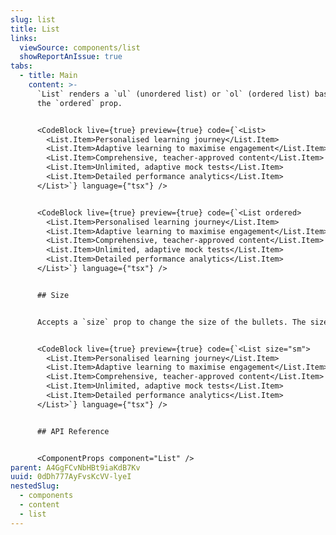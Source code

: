 ```yaml
---
slug: list
title: List
links:
  viewSource: components/list
  showReportAnIssue: true
tabs:
  - title: Main
    content: >-
      `List` renders a `ul` (unordered list) or `ol` (ordered list) based on
      the `ordered` prop. 


      <CodeBlock live={true} preview={true} code={`<List>
        <List.Item>Personalised learning journey</List.Item>
        <List.Item>Adaptive learning to maximise engagement</List.Item>
        <List.Item>Comprehensive, teacher-approved content</List.Item>
        <List.Item>Unlimited, adaptive mock tests</List.Item>
        <List.Item>Detailed performance analytics</List.Item>
      </List>`} language={"tsx"} />


      <CodeBlock live={true} preview={true} code={`<List ordered>
        <List.Item>Personalised learning journey</List.Item>
        <List.Item>Adaptive learning to maximise engagement</List.Item>
        <List.Item>Comprehensive, teacher-approved content</List.Item>
        <List.Item>Unlimited, adaptive mock tests</List.Item>
        <List.Item>Detailed performance analytics</List.Item>
      </List>`} language={"tsx"} />


      ## Size


      Accepts a `size` prop to change the size of the bullets. The size prop only works with unordered lists.


      <CodeBlock live={true} preview={true} code={`<List size="sm">
        <List.Item>Personalised learning journey</List.Item>
        <List.Item>Adaptive learning to maximise engagement</List.Item>
        <List.Item>Comprehensive, teacher-approved content</List.Item>
        <List.Item>Unlimited, adaptive mock tests</List.Item>
        <List.Item>Detailed performance analytics</List.Item>
      </List>`} language={"tsx"} />


      ## API Reference


      <ComponentProps component="List" />
parent: A4GgFCvNbHBt9iaKdB7Kv
uuid: 0dDh777AyFvsKcVV-lyeI
nestedSlug:
  - components
  - content
  - list
---
```

